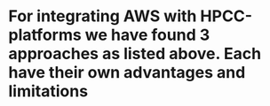 <h1>For integrating AWS with HPCC-platforms we have found 3 approaches as listed above. Each have their own advantages and limitations</h1>
